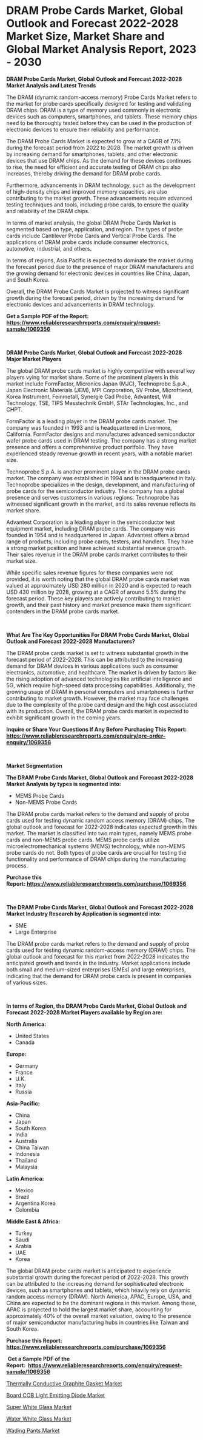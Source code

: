 <p><h1>DRAM Probe Cards Market, Global Outlook and Forecast 2022-2028 Market Size, Market Share and Global Market Analysis Report, 2023 - 2030</h1></p><p><strong>DRAM Probe Cards Market, Global Outlook and Forecast 2022-2028 Market Analysis and Latest Trends</strong></p>
<p><p>The DRAM (dynamic random-access memory) Probe Cards Market refers to the market for probe cards specifically designed for testing and validating DRAM chips. DRAM is a type of memory used commonly in electronic devices such as computers, smartphones, and tablets. These memory chips need to be thoroughly tested before they can be used in the production of electronic devices to ensure their reliability and performance.</p><p>The DRAM Probe Cards Market is expected to grow at a CAGR of 7.1% during the forecast period from 2022 to 2028. The market growth is driven by increasing demand for smartphones, tablets, and other electronic devices that use DRAM chips. As the demand for these devices continues to rise, the need for efficient and accurate testing of DRAM chips also increases, thereby driving the demand for DRAM probe cards.</p><p>Furthermore, advancements in DRAM technology, such as the development of high-density chips and improved memory capacities, are also contributing to the market growth. These advancements require advanced testing techniques and tools, including probe cards, to ensure the quality and reliability of the DRAM chips.</p><p>In terms of market analysis, the global DRAM Probe Cards Market is segmented based on type, application, and region. The types of probe cards include Cantilever Probe Cards and Vertical Probe Cards. The applications of DRAM probe cards include consumer electronics, automotive, industrial, and others.</p><p>In terms of regions, Asia Pacific is expected to dominate the market during the forecast period due to the presence of major DRAM manufacturers and the growing demand for electronic devices in countries like China, Japan, and South Korea.</p><p>Overall, the DRAM Probe Cards Market is projected to witness significant growth during the forecast period, driven by the increasing demand for electronic devices and advancements in DRAM technology.</p></p>
<p><strong>Get a Sample PDF of the Report:&nbsp; <a href="https://www.reliableresearchreports.com/enquiry/request-sample/1069356">https://www.reliableresearchreports.com/enquiry/request-sample/1069356</a></strong></p>
<p>&nbsp;</p>
<p><strong>DRAM Probe Cards Market, Global Outlook and Forecast 2022-2028 Major Market Players</strong></p>
<p><p>The global DRAM probe cards market is highly competitive with several key players vying for market share. Some of the prominent players in this market include FormFactor, Micronics Japan (MJC), Technoprobe S.p.A., Japan Electronic Materials (JEM), MPI Corporation, SV Probe, Microfriend, Korea Instrument, Feinmetall, Synergie Cad Probe, Advantest, Will Technology, TSE, TIPS Messtechnik GmbH, STAr Technologies, Inc., and CHPT.</p><p>FormFactor is a leading player in the DRAM probe cards market. The company was founded in 1993 and is headquartered in Livermore, California. FormFactor designs and manufactures advanced semiconductor wafer probe cards used in DRAM testing. The company has a strong market presence and offers a comprehensive product portfolio. They have experienced steady revenue growth in recent years, with a notable market size.</p><p>Technoprobe S.p.A. is another prominent player in the DRAM probe cards market. The company was established in 1994 and is headquartered in Italy. Technoprobe specializes in the design, development, and manufacturing of probe cards for the semiconductor industry. The company has a global presence and serves customers in various regions. Technoprobe has witnessed significant growth in the market, and its sales revenue reflects its market share.</p><p>Advantest Corporation is a leading player in the semiconductor test equipment market, including DRAM probe cards. The company was founded in 1954 and is headquartered in Japan. Advantest offers a broad range of products, including probe cards, testers, and handlers. They have a strong market position and have achieved substantial revenue growth. Their sales revenue in the DRAM probe cards market contributes to their market size.</p><p>While specific sales revenue figures for these companies were not provided, it is worth noting that the global DRAM probe cards market was valued at approximately USD 280 million in 2020 and is expected to reach USD 430 million by 2028, growing at a CAGR of around 5.5% during the forecast period. These key players are actively contributing to market growth, and their past history and market presence make them significant contenders in the DRAM probe cards market.</p></p>
<p>&nbsp;</p>
<p><strong>What Are The Key Opportunities For DRAM Probe Cards Market, Global Outlook and Forecast 2022-2028 Manufacturers?</strong></p>
<p><p>The DRAM probe cards market is set to witness substantial growth in the forecast period of 2022-2028. This can be attributed to the increasing demand for DRAM devices in various applications such as consumer electronics, automotive, and healthcare. The market is driven by factors like the rising adoption of advanced technologies like artificial intelligence and 5G, which require high-speed data processing capabilities. Additionally, the growing usage of DRAM in personal computers and smartphones is further contributing to market growth. However, the market may face challenges due to the complexity of the probe card design and the high cost associated with its production. Overall, the DRAM probe cards market is expected to exhibit significant growth in the coming years.</p></p>
<p><strong>Inquire or Share Your Questions If Any Before Purchasing This Report: <a href="https://www.reliableresearchreports.com/enquiry/pre-order-enquiry/1069356">https://www.reliableresearchreports.com/enquiry/pre-order-enquiry/1069356</a></strong></p>
<p>&nbsp;</p>
<p><strong>Market Segmentation</strong></p>
<p><strong>The DRAM Probe Cards Market, Global Outlook and Forecast 2022-2028 Market Analysis by types is segmented into:</strong></p>
<p><ul><li>MEMS Probe Cards</li><li>Non-MEMS Probe Cards</li></ul></p>
<p><p>The DRAM probe cards market refers to the demand and supply of probe cards used for testing dynamic random access memory (DRAM) chips. The global outlook and forecast for 2022-2028 indicates expected growth in this market. The market is classified into two main types, namely MEMS probe cards and non-MEMS probe cards. MEMS probe cards utilize microelectromechanical systems (MEMS) technology, while non-MEMS probe cards do not. Both types of probe cards are crucial for testing the functionality and performance of DRAM chips during the manufacturing process.</p></p>
<p><strong>Purchase this Report:&nbsp;<a href="https://www.reliableresearchreports.com/purchase/1069356">https://www.reliableresearchreports.com/purchase/1069356</a></strong></p>
<p>&nbsp;</p>
<p><strong>The DRAM Probe Cards Market, Global Outlook and Forecast 2022-2028 Market Industry Research by Application is segmented into:</strong></p>
<p><ul><li>SME</li><li>Large Enterprise</li></ul></p>
<p><p>The DRAM probe cards market refers to the demand and supply of probe cards used for testing dynamic random-access memory (DRAM) chips. The global outlook and forecast for this market from 2022-2028 indicates the anticipated growth and trends in the industry. Market applications include both small and medium-sized enterprises (SMEs) and large enterprises, indicating that the demand for DRAM probe cards is present in companies of various sizes.</p></p>
<p>&nbsp;</p>
<p><strong>In terms of Region, the DRAM Probe Cards Market, Global Outlook and Forecast 2022-2028 Market Players available by Region are:</strong></p>
<p>
    <p> <strong> North America: </strong>
        <ul>
            <li>United States</li>
            <li>Canada</li>
        </ul>
        </p> 
    <p> <strong> Europe: </strong>
        <ul>
            <li>Germany</li>
            <li>France</li>
            <li>U.K.</li>
            <li>Italy</li>
            <li>Russia</li>
        </ul>
        </p> 
    <p> <strong> Asia-Pacific: </strong>
        <ul>
            <li>China</li>
            <li>Japan</li>
            <li>South Korea</li>
            <li>India</li>
            <li>Australia</li>
            <li>China Taiwan</li>
            <li>Indonesia</li>
            <li>Thailand</li>
            <li>Malaysia</li>
        </ul>
        </p> 
    <p> <strong> Latin America: </strong>
        <ul>
            <li>Mexico</li>
            <li>Brazil</li>
            <li>Argentina Korea</li>
            <li>Colombia</li>
        </ul>
        </p> 
    <p> <strong> Middle East & Africa: </strong>
        <ul>
            <li>Turkey</li>
            <li>Saudi</li>
            <li>Arabia</li>
            <li>UAE</li>
            <li>Korea</li>
        </ul>
    </p>
    </p>
<p><p>The global DRAM probe cards market is anticipated to experience substantial growth during the forecast period of 2022-2028. This growth can be attributed to the increasing demand for sophisticated electronic devices, such as smartphones and tablets, which heavily rely on dynamic random access memory (DRAM). North America, APAC, Europe, USA, and China are expected to be the dominant regions in this market. Among these, APAC is projected to hold the largest market share, accounting for approximately 40% of the overall market valuation, owing to the presence of major semiconductor manufacturing hubs in countries like Taiwan and South Korea.</p></p>
<p><strong>Purchase this Report: <a href="https://www.reliableresearchreports.com/purchase/1069356">https://www.reliableresearchreports.com/purchase/1069356</a></strong></p>
<p>&nbsp;<strong>Get a Sample PDF of the Report:&nbsp;&nbsp;<a href="https://www.reliableresearchreports.com/enquiry/request-sample/1069356">https://www.reliableresearchreports.com/enquiry/request-sample/1069356</a></strong></p>
<p><strong></strong></p>
<p><p><a href="https://www.reportprime.com/thermally-conductive-graphite-gasket-r3859">Thermally Conductive Graphite Gasket Market</a></p><p><a href="https://www.reportprime.com/board-cob-light-emitting-diode-r3860">Board COB Light Emitting Diode Market</a></p><p><a href="https://medium.com/@juliecastro06/super-white-glass-market-size-growth-forecast-2023-2030-d808dcf9a4a5">Super White Glass Market</a></p><p><a href="https://medium.com/@anilaxhafa2022/water-white-glass-market-size-growth-forecast-2023-2030-61810fa6d97c">Water White Glass Market</a></p><p><a href="https://www.linkedin.com/pulse/wading-pants-market-research-report-provides-thorough-boszf/">Wading Pants Market</a></p></p>
